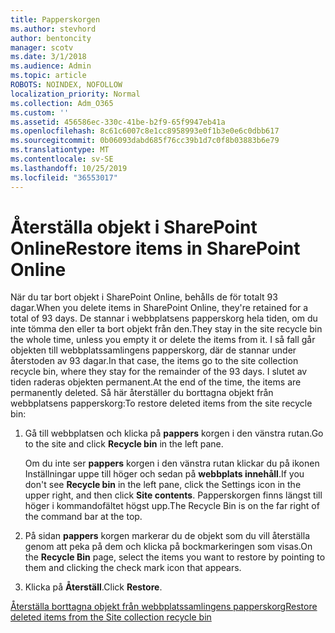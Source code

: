 ```yaml
---
title: Papperskorgen
ms.author: stevhord
author: bentoncity
manager: scotv
ms.date: 3/1/2018
ms.audience: Admin
ms.topic: article
ROBOTS: NOINDEX, NOFOLLOW
localization_priority: Normal
ms.collection: Adm_O365
ms.custom: ''
ms.assetid: 456586ec-330c-41be-b2f9-65f9947eb41a
ms.openlocfilehash: 8c61c6007c8e1cc8958993e0f1b3e0e6c0dbb617
ms.sourcegitcommit: 0b06093dabd685f76cc39b1d7c0f8b03883b6e79
ms.translationtype: MT
ms.contentlocale: sv-SE
ms.lasthandoff: 10/25/2019
ms.locfileid: "36553017"
---
```

# <a name="restore-items-in-sharepoint-online"></a><span data-ttu-id="d3617-102">Återställa objekt i SharePoint Online</span><span class="sxs-lookup"><span data-stu-id="d3617-102">Restore items in SharePoint Online</span></span>

<span data-ttu-id="d3617-103">När du tar bort objekt i SharePoint Online, behålls de för totalt 93 dagar.</span><span class="sxs-lookup"><span data-stu-id="d3617-103">When you delete items in SharePoint Online, they're retained for a total of 93 days.</span></span> <span data-ttu-id="d3617-104">De stannar i webbplatsens papperskorg hela tiden, om du inte tömma den eller ta bort objekt från den.</span><span class="sxs-lookup"><span data-stu-id="d3617-104">They stay in the site recycle bin the whole time, unless you empty it or delete the items from it.</span></span> <span data-ttu-id="d3617-105">I så fall går objekten till webbplatssamlingens papperskorg, där de stannar under återstoden av 93 dagar.</span><span class="sxs-lookup"><span data-stu-id="d3617-105">In that case, the items go to the site collection recycle bin, where they stay for the remainder of the 93 days.</span></span> <span data-ttu-id="d3617-106">I slutet av tiden raderas objekten permanent.</span><span class="sxs-lookup"><span data-stu-id="d3617-106">At the end of the time, the items are permanently deleted.</span></span> <span data-ttu-id="d3617-107">Så här återställer du borttagna objekt från webbplatsens papperskorg:</span><span class="sxs-lookup"><span data-stu-id="d3617-107">To restore deleted items from the site recycle bin:</span></span>
  
1. <span data-ttu-id="d3617-108">Gå till webbplatsen och klicka på **pappers** korgen i den vänstra rutan.</span><span class="sxs-lookup"><span data-stu-id="d3617-108">Go to the site and click **Recycle bin** in the left pane.</span></span> 
    
    <span data-ttu-id="d3617-109">Om du inte ser **pappers** korgen i den vänstra rutan klickar du på ikonen Inställningar uppe till höger och sedan på **webbplats innehåll**.</span><span class="sxs-lookup"><span data-stu-id="d3617-109">If you don't see **Recycle bin** in the left pane, click the Settings icon in the upper right, and then click **Site contents**.</span></span> <span data-ttu-id="d3617-110">Papperskorgen finns längst till höger i kommandofältet högst upp.</span><span class="sxs-lookup"><span data-stu-id="d3617-110">The Recycle Bin is on the far right of the command bar at the top.</span></span>
    
2. <span data-ttu-id="d3617-111">På sidan **pappers** korgen markerar du de objekt som du vill återställa genom att peka på dem och klicka på bockmarkeringen som visas.</span><span class="sxs-lookup"><span data-stu-id="d3617-111">On the **Recycle Bin** page, select the items you want to restore by pointing to them and clicking the check mark icon that appears.</span></span> 
    
3. <span data-ttu-id="d3617-112">Klicka på **Återställ**.</span><span class="sxs-lookup"><span data-stu-id="d3617-112">Click **Restore**.</span></span>
    
[<span data-ttu-id="d3617-113">Återställa borttagna objekt från webbplatssamlingens papperskorg</span><span class="sxs-lookup"><span data-stu-id="d3617-113">Restore deleted items from the Site collection recycle bin</span></span>](https://go.microsoft.com/fwlink/?linkid=866439)
  

